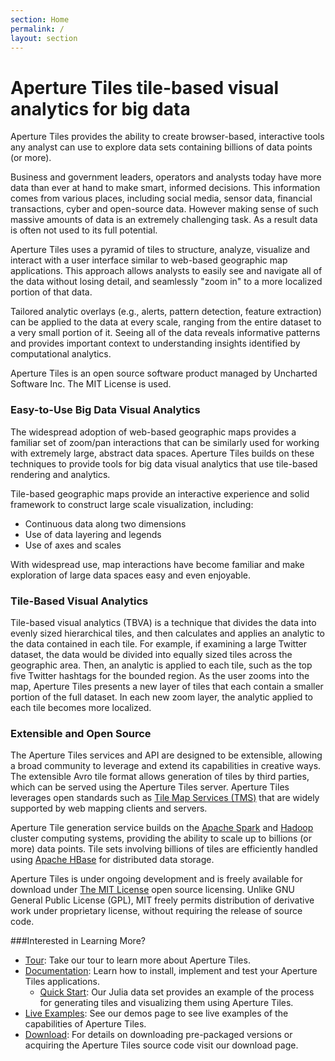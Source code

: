 ```yaml
---
section: Home
permalink: /
layout: section
---
```


Aperture Tiles <span class="tagline">tile-based visual analytics for big data</span>
=======================================================

Aperture Tiles provides the ability to create browser-based, interactive tools any analyst can use to explore data sets containing billions of data points (or more). 
 
Business and government leaders, operators and analysts today have more data than ever at hand to make smart, informed decisions. This information comes from various places, including social media, sensor data, financial transactions, cyber and open-source data. However making sense of such massive amounts of data is an extremely challenging task. As a result data is often not used to its full potential.
 
Aperture Tiles uses a pyramid of tiles to structure, analyze, visualize and interact with a user interface similar to web-based geographic map applications. This approach allows analysts to easily see and navigate all of the data without losing detail, and seamlessly "zoom in" to a more localized portion of that data.
 
Tailored analytic overlays (e.g., alerts, pattern detection, feature extraction) can be applied to the data at every scale, ranging from the entire dataset to a very small portion of it. Seeing all of the data reveals informative patterns and provides important context to understanding insights identified by computational analytics. 

Aperture Tiles is an open source software product managed by Uncharted Software Inc. The MIT License is used.

### Easy-to-Use Big Data Visual Analytics

The widespread adoption of web-based geographic maps provides a familiar set of zoom/pan interactions that can be similarly used for working with extremely large, abstract data spaces. Aperture Tiles builds on these techniques to provide tools for big data visual analytics that use tile-based rendering and analytics. 

Tile-based geographic maps provide an interactive experience and solid framework to construct large scale visualization, including:

* Continuous data along two dimensions
* Use of data layering and legends
* Use of axes and scales

With widespread use, map interactions have become familiar and make exploration of large data spaces easy and even enjoyable.

### Tile-Based Visual Analytics

Tile-based visual analytics (TBVA) is a technique that divides the data into evenly sized hierarchical tiles, and then calculates and applies an analytic to the data contained in each tile. For example, if examining a large Twitter dataset, the data would be divided into equally sized tiles across the geographic area.  Then, an analytic is applied to each tile, such as the top five Twitter hashtags for the bounded region. As the user zooms into the map, Aperture Tiles presents a new layer of tiles that each contain a smaller portion of the full dataset.  In each new zoom layer, the analytic applied to each tile becomes more localized.

### Extensible and Open Source

The Aperture Tiles services and API are designed to be extensible, allowing a broad community to leverage and extend its capabilities in creative ways. The extensible Avro tile format allows generation of tiles by third parties, which can be served using the Aperture Tiles server. Aperture Tiles leverages open standards such as [Tile Map Services (TMS)](http://en.wikipedia.org/wiki/Tile_Map_Service) that are widely supported by web mapping clients and servers.

Aperture Tile generation service builds on the [Apache Spark](http://spark.incubator.apache.org/) and [Hadoop](http://hadoop.apache.org/) cluster computing systems, providing the ability to scale up to billions (or more) data points. Tile sets involving billions of tiles are efficiently handled using [Apache HBase](http://hbase.apache.org/) for distributed data storage.

Aperture Tiles is under ongoing development and is freely available for download under [The MIT License](http://www.opensource.org/licenses/MIT) open source licensing. Unlike GNU General Public License (GPL), MIT freely permits distribution of derivative work under proprietary license, without requiring the release of source code.

###Interested in Learning More?

* [Tour](tour/): Take our tour to learn more about Aperture Tiles.
* [Documentation](docs/development/getting-started/quick-start/): Learn how to install, implement and test your Aperture Tiles applications.
	* [Quick Start](docs/development/getting-started/quick-start/): Our Julia data set provides an example of the process for generating tiles and visualizing them using Aperture Tiles.
* [Live Examples](demos/): See our demos page to see live examples of the capabilities of Aperture Tiles.
* [Download](download/): For details on downloading pre-packaged versions or acquiring the Aperture Tiles source code visit our download page.